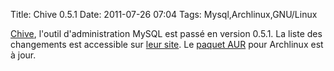 Title: Chive 0.5.1
Date: 2011-07-26 07:04
Tags:  Mysql,Archlinux,GNU/Linux



 [Chive](https://launchpad.net/chive), l'outil d'administration MySQL est passé
en version 0.5.1. La liste des changements est accessible sur [leur
site](https://launchpad.net/chive/+announcements). Le [paquet
AUR](http://aur.archlinux.org/packages.php?ID=45734) pour Archlinux est à jour.